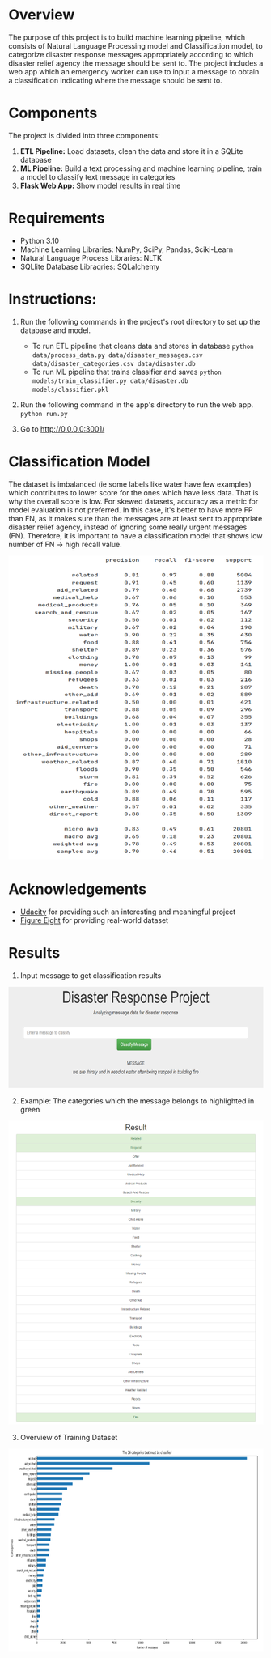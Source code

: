 
# Overview
The purpose of this project is to build machine learning pipeline, which consists of Natural Language Processing model and Classification model, to categorize disaster response messages appropriately according to which disaster relief agency the message should be sent to. The project includes a web app which an emergency worker can use to input a message to obtain a classification indicating where the message should be sent to.

# Components
The project is divided into three components:

1. **ETL Pipeline:** Load datasets, clean the data and store it in a SQLite database
2. **ML Pipeline:** Build a text processing and machine learning pipeline, train a model to classify text message in categories
3. **Flask Web App:** Show model results in real time

# Requirements
- Python 3.10
- Machine Learning Libraries: NumPy, SciPy, Pandas, Sciki-Learn
- Natural Language Process Libraries: NLTK
- SQLlite Database Libraqries: SQLalchemy

# Instructions:
1. Run the following commands in the project's root directory to set up the database and model.

    - To run ETL pipeline that cleans data and stores in database
      `python data/process_data.py data/disaster_messages.csv data/disaster_categories.csv data/disaster.db`
    - To run ML pipeline that trains classifier and saves
      `python models/train_classifier.py data/disaster.db models/classifier.pkl`

2. Run the following command in the app's directory to run the web app.
   `python run.py`

3. Go to http://0.0.0.0:3001/

# Classification Model
The dataset is imbalanced (ie some labels like water have few examples) which contributes to lower score for the ones which have less data. That is why the overall score is low. For skewed datasets, accuracy as a metric for model evaluation is not preferred. In this case, it's better to have more FP than FN, as it makes sure than the messages are at least sent to appropriate disaster relief agency, instead of ignoring some really urgent messages (FN). Therefore, it is important to have a classification model that shows low number of FN -> high recall value.

<p align="center">
  <img src="./images/accuracy.png" height="600" width="800" />
</p>

# Acknowledgements
- [Udacity](https://www.udacity.com) for providing such an interesting and meaningful project
- [Figure Eight](https://appen.com) for providing real-world dataset

# Results
1. Input message to get classification results
<p align="center">
  <img src="./images/question.png" height="200" width="800" />
</p>

2. Example: The categories which the message belongs to highlighted in green
<p align="center">
  <img src="./images/result.png" height="600" width="800" />
</p>

3. Overview of Training Dataset

<p align="center">
  <img src="./images/categories.png" height="400" width="800" />
</p>
